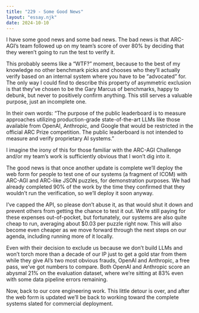 ```yaml
---
title: "229 - Some Good News"
layout: "essay.njk"
date: 2024-10-10
---
```


I have some good news and some bad news. The bad news is that ARC-AGI’s team followed up on my team’s score of over 80% by deciding that they weren’t going to run the test to verify it.

This probably seems like a “WTF?” moment, because to the best of my knowledge no other benchmark picks and chooses who they’ll actually verify based on an internal system where you have to be “advocated” for. The only way I could find to describe this property of asymmetric exclusion is that they’ve chosen to be the Gary Marcus of benchmarks, happy to debunk, but never to positively confirm anything. This still serves a valuable purpose, just an incomplete one.

In their own words: “The purpose of the public leaderboard is to measure approaches utilizing production-grade state-of-the-art LLMs like those available from OpenAI, Anthropic, and Google that would be restricted in the official ARC Prize competition. The public leaderboard is not intended to measure and verify proprietary AI systems.”

I imagine the irony of this for those familiar with the ARC-AGI Challenge and/or my team’s work is sufficiently obvious that I won’t dig into it. 

The good news is that once another update is complete we’ll deploy the web form for people to test one of our systems (a fragment of ICOM) with ARC-AGI and ARC-like JSON puzzles, for demonstration purposes. We had already completed 90% of the work by the time they confirmed that they wouldn’t run the verification, so we’ll deploy it soon anyway.

I’ve capped the API, so please don’t abuse it, as that would shut it down and prevent others from getting the chance to test it out. We’re still paying for these expenses out-of-pocket, but fortunately, our systems are also quite cheap to run, averaging about $0.03 per puzzle right now. This will also become even cheaper as we move forward through the next steps on our agenda, including running more of it locally.

Even with their decision to exclude us because we don’t build LLMs and won’t torch more than a decade of our IP just to get a gold star from them while they give AI’s two most obvious frauds, OpenAI and Anthropic, a free pass, we’ve got numbers to compare. Both OpenAI and Anthropic score an abysmal 21% on the evaluation dataset, where we’re sitting at 83% even with some data pipeline errors remaining.

Now, back to our core engineering work. This little detour is over, and after the web form is updated we’ll be back to working toward the complete systems slated for commercial deployment.

